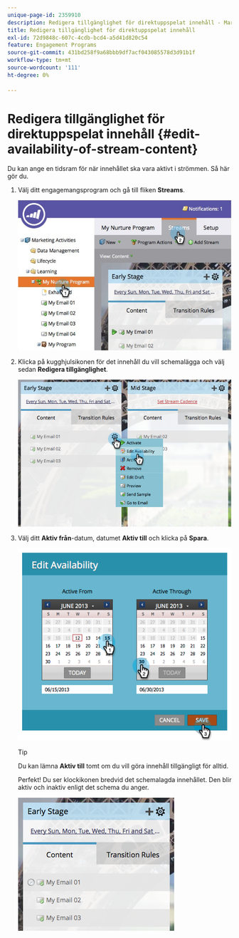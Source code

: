 ```yaml
---
unique-page-id: 2359910
description: Redigera tillgänglighet för direktuppspelat innehåll - Marketo Docs - produktdokumentation
title: Redigera tillgänglighet för direktuppspelat innehåll
exl-id: 72d9848c-607c-4cdb-bcd4-a5d41d820c54
feature: Engagement Programs
source-git-commit: 431bd258f9a68bbb9df7acf043085578d3d91b1f
workflow-type: tm+mt
source-wordcount: '111'
ht-degree: 0%

---
```


# Redigera tillgänglighet för direktuppspelat innehåll {#edit-availability-of-stream-content}

Du kan ange en tidsram för när innehållet ska vara aktivt i strömmen. Så här gör du.

1. Välj ditt engagemangsprogram och gå till fliken **Streams**.

   ![](assets/cloneasteam-2.jpg)

1. Klicka på kugghjulsikonen för det innehåll du vill schemalägga och välj sedan **Redigera tillgänglighet**.

   ![](assets/image2014-9-15-17-3a35-3a56.png)

1. Välj ditt **Aktiv från**-datum, datumet **Aktiv till** och klicka på **Spara**.

   ![](assets/image2014-9-15-17-3a36-3a0.png)

   >[!TIP]
   >
   >Du kan lämna **Aktiv till** tomt om du vill göra innehåll tillgängligt för alltid.

   Perfekt! Du ser klockikonen bredvid det schemalagda innehållet. Den blir aktiv och inaktiv enligt det schema du anger.

   ![](assets/image2014-9-15-17-3a36-3a4.png)
